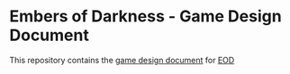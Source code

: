 # Embers of Darkness - Game Design Document

This repository contains the [game design document](/gdd.md) for [EOD](https://github.com/MoikkaiGames/EOD)
